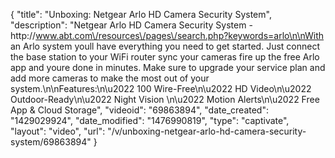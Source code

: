 {
    "title": "Unboxing: Netgear Arlo HD Camera Security System",
    "description": "Netgear Arlo HD Camera Security System -http:\/\/www.abt.com\/resources\/pages\/search.php?keywords=arlo\n\nWith an Arlo system youll have everything you need to get started. Just connect the base station to your WiFi router sync your cameras fire up the free Arlo app and youre done in minutes. Make sure to upgrade your service plan and add more cameras to make the most out of your system.\n\nFeatures:\n\u2022 100 Wire-Free\n\u2022 HD Video\n\u2022 Outdoor-Ready\n\u2022 Night Vision \n\u2022 Motion Alerts\n\u2022 Free App & Cloud Storage",
    "videoid": "69863894",
    "date_created": "1429029924",
    "date_modified": "1476990819",
    "type": "captivate",
    "layout": "video",
    "url": "\/v\/unboxing-netgear-arlo-hd-camera-security-system\/69863894"
}